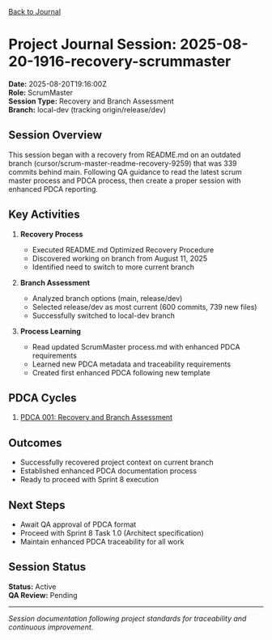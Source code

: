 [Back to Journal](../)

# Project Journal Session: 2025-08-20-1916-recovery-scrummaster

**Date:** 2025-08-20T19:16:00Z  
**Role:** ScrumMaster  
**Session Type:** Recovery and Branch Assessment  
**Branch:** local-dev (tracking origin/release/dev)

## Session Overview

This session began with a recovery from README.md on an outdated branch (cursor/scrum-master-readme-recovery-9259) that was 339 commits behind main. Following QA guidance to read the latest scrum master process and PDCA process, then create a proper session with enhanced PDCA reporting.

## Key Activities

1. **Recovery Process**
   - Executed README.md Optimized Recovery Procedure
   - Discovered working on branch from August 11, 2025
   - Identified need to switch to more current branch

2. **Branch Assessment**
   - Analyzed branch options (main, release/dev)
   - Selected release/dev as most current (600 commits, 739 new files)
   - Successfully switched to local-dev branch

3. **Process Learning**
   - Read updated ScrumMaster process.md with enhanced PDCA requirements
   - Learned new PDCA metadata and traceability requirements
   - Created first enhanced PDCA following new template

## PDCA Cycles

1. [PDCA 001: Recovery and Branch Assessment](./pdca/pdca-001-recovery-branch-assessment.md)

## Outcomes

- Successfully recovered project context on current branch
- Established enhanced PDCA documentation process
- Ready to proceed with Sprint 8 execution

## Next Steps

- Await QA approval of PDCA format
- Proceed with Sprint 8 Task 1.0 (Architect specification)
- Maintain enhanced PDCA traceability for all work

## Session Status

**Status:** Active  
**QA Review:** Pending

---

*Session documentation following project standards for traceability and continuous improvement.*